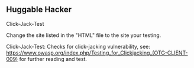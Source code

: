 ## Huggable Hacker

Click-Jack-Test

Change the site listed in the "HTML" file to the site your testing.

Click-Jack-Test: Checks for click-jacking vulnerability, see: https://www.owasp.org/index.php/Testing_for_Clickjacking_(OTG-CLIENT-009) for further reading and test.
